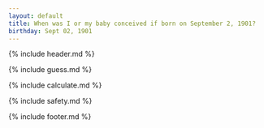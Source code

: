 ```yaml
---
layout: default
title: When was I or my baby conceived if born on September 2, 1901?
birthday: Sept 02, 1901
---
```


{% include header.md %}

{% include guess.md %}

{% include calculate.md %}

{% include safety.md %}

{% include footer.md %}



